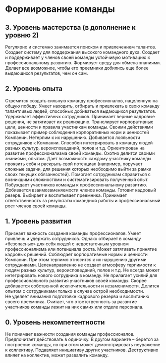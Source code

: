 # Формирование команды

## 3. Уровень мастерства (в дополнение к уровню 2)
Регулярно и системно занимается поиском и привлечением талантов. Создает систему для поддержания высокого командного духа. 
Создает и поддерживает у членов своей команды устойчивую мотивацию к профессиональному развитию. Формирует среду для обмена знаниями. Делает все возможное, чтобы его преемники добились еще более выдающихся результатов, чем он сам. 

## 2. Уровень опыта
Стремится создать сильную команду профессионалов, нацеленную на общую победу. Умеет находить, отбирать и привлекать в свою команду талантливых людей, способных добиваться выдающихся результатов. Удерживает эффективных сотрудников. Принимает верные кадровые решения, не затягивает их реализацию. 
Транслирует корпоративные цели, ценности и правила участникам команды. Своими действиями показывает пример соблюдения корпоративных норм и ценностей Компании. Нетерпим к их нарушению. Добивается лояльности сотрудников к Компании. 
Способен интегрировать в команду людей разных культур, вероисповеданий, полов и т.д. 
Ориентирован на развитие профессионализма своей команды. Охотно делится своими знаниями, опытом. Дает возможность каждому участнику команды проявить себя и раскрыть свой потенциал (например, поручает сложные задачи, для решения которых необходимо выйти за рамки своих текущих обязанностей). Помогает сотрудникам справиться с возникшими сложностями и систематизировать полученный опыт. Побуждает участников команды к профессиональному развитию.
Добивается взаимозаменяемости членов команды. Готовит кадровый резерв. Выбирает и воспитывает преемника. Принимает ответственность за результаты командной работы и профессиональный рост членов своей команды.

## 1. Уровень развития

Признает важность создания команды профессионалов. Умеет привлечь и удержать сотрудников. Однако отбирает в команду «безопасных» для себя людей с недостаточным уровнем профессионализма или потенциала роста. Может затягивать принятие кадровых решений.
Соблюдает корпоративные нормы и ценности Компании. При этом терпимо относится к их нарушению другими сотрудниками. 
Целенаправленно не создает атмосферу терпимости к людям разных культур, вероисповеданий, полов и т.д. Не всегда может интегрировать нового сотрудника в команду.
Не прилагает усилий для профессионального развития участников своей команды. Скорее добивается собственной исключительности и незаменимости. Делится опытом с сотрудниками только в случае острой необходимости.  
Не уделяет внимания подготовке кадрового резерва и воспитанию своего преемника.
Считает, что ответственность за развитие участников команды лежит на них самих или отделе персонала.

## 0. Уровень некомпетентности

Не понимает важности создания команды профессионалов. Предпочитает действовать в одиночку. 
В другом варианте – берется за построение команды, но при этом может демонстрировать неуважение к коллективу. Подавляет инициативу других участников. Деструктивно влияет на коллектив, может развалить команду.

